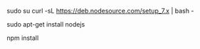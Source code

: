 sudo su
curl -sL https://deb.nodesource.com/setup_7.x | bash -

sudo apt-get install nodejs

npm install